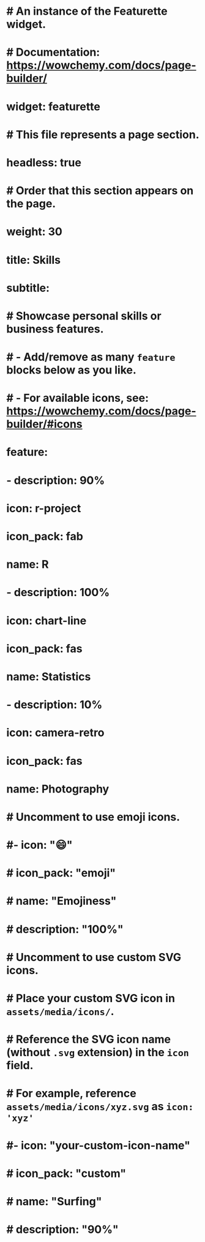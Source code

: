 <!-- --- -->
# # An instance of the Featurette widget.
# # Documentation: https://wowchemy.com/docs/page-builder/
# widget: featurette

# # This file represents a page section.
# headless: true

# # Order that this section appears on the page.
# weight: 30

# title: Skills
# subtitle:

# # Showcase personal skills or business features.
# # - Add/remove as many `feature` blocks below as you like.
# # - For available icons, see: https://wowchemy.com/docs/page-builder/#icons
# feature:
# - description: 90%
#   icon: r-project
#   icon_pack: fab
#   name: R
# - description: 100%
#   icon: chart-line
#   icon_pack: fas
#   name: Statistics
# - description: 10%
#   icon: camera-retro
#   icon_pack: fas
#   name: Photography

# # Uncomment to use emoji icons.
# #- icon: ":smile:"
# #  icon_pack: "emoji"
# #  name: "Emojiness"
# #  description: "100%"  

# # Uncomment to use custom SVG icons.
# # Place your custom SVG icon in `assets/media/icons/`.
# # Reference the SVG icon name (without `.svg` extension) in the `icon` field.
# # For example, reference `assets/media/icons/xyz.svg` as `icon: 'xyz'`
# #- icon: "your-custom-icon-name"
# #  icon_pack: "custom"
# #  name: "Surfing"
# #  description: "90%"
<!-- --- -->

